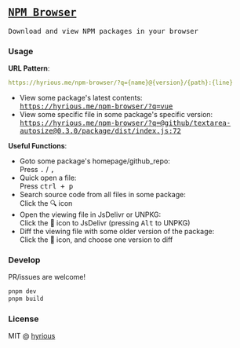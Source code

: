 ## [<samp>NPM Browser</samp>](https://hyrious.me/npm-browser)

<samp>Download and view NPM packages in your browser</samp>

### Usage

**URL Pattern**:

```yml
https://hyrious.me/npm-browser/?q={name}@{version}/{path}:{line}
```

- View some package's latest contents:\
  <samp>https://hyrious.me/npm-browser/?q=vue</samp>
- View some specific file in some package's specific version:\
  <samp>https://hyrious.me/npm-browser/?q=@github/textarea-autosize@0.3.0/package/dist/index.js:72</samp>

**Useful Functions**:
  
- Goto some package's homepage/github_repo:\
  Press <kbd>.</kbd> / <kbd>,</kbd>
- Quick open a file:\
  Press <kbd>ctrl + p</kbd>
- Search source code from all files in some package:\
  Click the :mag: icon
- Open the viewing file in JsDelivr or UNPKG:\
  Click the :link: icon to JsDelivr (pressing <kbd>Alt</kbd> to UNPKG)
- Diff the viewing file with some older version of the package:\
  Click the :page_facing_up: icon, and choose one version to diff

### Develop

PR/issues are welcome!

```bash
pnpm dev
pnpm build
```

### License

MIT @ [hyrious](https://github.com/hyrious)
